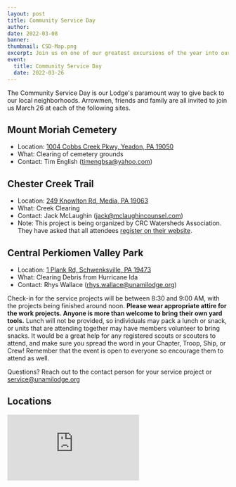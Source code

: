 ```yaml
---
layout: post
title: Community Service Day
author:
date: 2022-03-08
banner:
thumbnail: CSD-Map.png
excerpt: Join us on one of our greatest excursions of the year into our own backyard!
event:
  title: Community Service Day
  date: 2022-03-26
---
```


The Community Service Day is our Lodge's paramount way to give back to our local neighborhoods. Arrowmen, friends and family are all invited to join us March 26 at each of the following sites.

## Mount Moriah Cemetery
- Location: [1004 Cobbs Creek Pkwy, Yeadon, PA 19050](https://goo.gl/maps/RXTWMzFVSZbZ75ou9)
- What: Clearing of cemetery grounds
- Contact: Tim English (timengbsa@yahoo.com)

## Chester Creek Trail
- Location: [249 Knowlton Rd, Media, PA 19063](https://goo.gl/maps/hXKmHew2DGDJeWE16)
- What: Creek Clearing
- Contact: Jack McLaughin (jack@mclaughincounsel.com)
- Note: This project is being organized by CRC Watersheds Association. They have asked that all attendees [register on their website](https://www.crcwatersheds.org/what-we-do/streams-cleanup/).

## Central Perkiomen Valley Park
- Location: [1 Plank Rd, Schwenksville, PA 19473](https://goo.gl/maps/5x9fnuUAuqiRi1Zq6)
- What: Clearing Debris from Hurricane Ida
- Contact: Rhys Wallace (rhys.wallace@unamilodge.org)


Check-in for the service projects will be between 8:30 and 9:00 AM, with the projects being finished around noon. **Please wear appropriate attire for the work projects. Anyone is more than welcome to bring their own yard tools.** Lunch will not be provided, so individuals may pack a lunch or snack, or units that are attending together may have members volunteer to bring snacks. It would be a great help for any registered scouts or scouters to attend, and make sure you spread the word in your Chapter, Troop, Ship, or Crew! Remember that the event is open to everyone so encourage them to attend as well.

Questions? Reach out to the contact person for your service project or [service@unamilodge.org](/contact?recipient=service)

## Locations

<div class="embed-responsive embed-responsive-4by3 mb-3">
  <iframe class="embed-responsive-item" src="https://www.google.com/maps/d/embed?mid=13Uq6Bq38Pxwc81jvAWQAq_gHs7_KYDSf&ehbc=2E312F" frameborder="0" style="border:0;" allowfullscreen></iframe>
</div>
